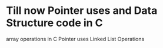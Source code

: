 # Till now Pointer uses and Data Structure code in C
array operations in C
Pointer uses
Linked List Operations
